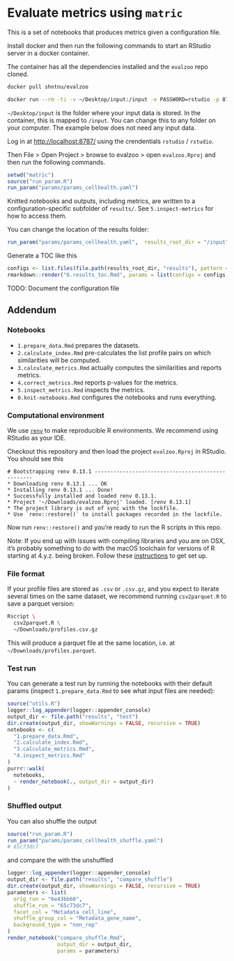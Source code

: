 Evaluate metrics using `matric`
================

This is a set of notebooks that produces metrics given a configuration
file.

Install docker and then run the following commands to start an RStudio
server in a docker container.

The container has all the dependencies installed and the `evalzoo` repo
cloned.

``` sh
docker pull shntnu/evalzoo

docker run --rm -ti -v ~/Desktop/input:/input -e PASSWORD=rstudio -p 8787:8787 shntnu/evalzoo:latest
```

`~/Desktop/input` is the folder where your input data is stored. In the
container, this is mapped to `/input`. You can change this to any folder
on your computer. The example below does not need any input data.

Log in at <http://localhost:8787/> using the crendentials `rstudio` /
`rstudio`.

Then File \> Open Project \> browse to evalzoo \> open `evalzoo.Rproj`
and then run the following commands.

``` r
setwd("matric")
source("run_param.R")
run_param("params/params_cellhealth.yaml")
```

Knitted notebooks and outputs, including metrics, are written to a
configuration-specific subfolder of `results/`. See `5.inspect-metrics`
for how to access them.

You can change the location of the results folder:

``` r
run_param("params/params_cellhealth.yaml",  results_root_dir = "/input")
```

Generate a TOC like this

``` r
configs <- list.files(file.path(results_root_dir, "results"), pattern = "[a-z0-9]{8}")
rmarkdown::render("6.results_toc.Rmd", params = list(configs = configs, results_root_dir = results_root_dir))
```

TODO: Document the configuration file

## Addendum

### Notebooks

- `1.prepare_data.Rmd` prepares the datasets.
- `2.calculate_index.Rmd` pre-calculates the list profile pairs on which
  similarities will be computed.
- `3.calculate_metrics.Rmd` actually computes the similarities and
  reports metrics.
- `4.correct_metrics.Rmd` reports p-values for the metrics.
- `5.inspect_metrics.Rmd` inspects the metrics.
- `0.knit-notebooks.Rmd` configures the notebooks and runs everything.

### Computational environment

We use [`renv`](https://rstudio.github.io/renv/index.html) to make
reproducible R environments. We recommend using RStudio as your IDE.

Checkout this repository and then load the project `evalzoo.Rproj` in
RStudio. You should see this

    # Bootstrapping renv 0.13.1 --------------------------------------------------
    * Downloading renv 0.13.1 ... OK
    * Installing renv 0.13.1 ... Done!
    * Successfully installed and loaded renv 0.13.1.
    * Project '~/Downloads/evalzoo.Rproj' loaded. [renv 0.13.1]
    * The project library is out of sync with the lockfile.
    * Use `renv::restore()` to install packages recorded in the lockfile.

Now run `renv::restore()` and you’re ready to run the R scripts in this
repo.

Note: If you end up with issues with compiling libraries and you are on
OSX, it’s probably something to do with the macOS toolchain for versions
of R starting at 4.y.z. being broken. Follow these
[instructions](https://thecoatlessprofessor.com/programming/cpp/r-compiler-tools-for-rcpp-on-macos/)
to get set up.

### File format

If your profile files are stored as `.csv` or `.csv.gz`, and you expect
to iterate several times on the same dataset, we recommend running
`csv2parquet.R` to save a parquet version:

``` sh
Rscript \
  csv2parquet.R \
  ~/Downloads/profiles.csv.gz
```

This will produce a parquet file at the same location, i.e. at
`~/Downloads/profiles.parquet`.

### Test run

You can generate a test run by running the notebooks with their default
params (inspect `1.prepare_data.Rmd` to see what input files are
needed):

``` r
source("utils.R")
logger::log_appender(logger::appender_console)
output_dir <- file.path("results", "test")
dir.create(output_dir, showWarnings = FALSE, recursive = TRUE)
notebooks <- c(
  "1.prepare_data.Rmd",
  "2.calculate_index.Rmd",
  "3.calculate_metrics.Rmd",
  "4.inspect_metrics.Rmd"
)
purrr::walk(
  notebooks,
  ~ render_notebook(., output_dir = output_dir)
)
```

### Shuffled output

You can also shuffle the output

``` r
source("run_param.R")
run_param("params/params_cellhealth_shuffle.yaml")
# 65c73dc7
```

and compare the with the unshuffled

``` r
logger::log_appender(logger::appender_console)
output_dir <- file.path("results", "compare_shuffle")
dir.create(output_dir, showWarnings = FALSE, recursive = TRUE)
parameters <- list(
  orig_run = "6e43bb60",
  shuffle_run = "65c73dc7",
  facet_col = "Metadata_cell_line",
  shuffle_group_col = "Metadata_gene_name",
  background_type = "non_rep"
)
render_notebook("compare_shuffle.Rmd",
                output_dir = output_dir,
                params = parameters)
```
